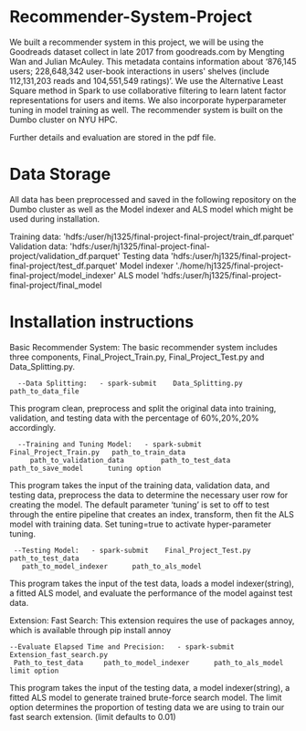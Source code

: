 # Recommender-System-Project

We built a recommender system in this project, we will be using the Goodreads dataset collect in late 2017 from goodreads.com by Mengting Wan and Julian McAuley. This metadata contains information about ‘876,145 users; 228,648,342 user-book interactions in users' shelves (include 112,131,203 reads and 104,551,549 ratings)’. We use the Alternative Least Square method in Spark to use collaborative filtering to learn latent factor representations for users and items. We also incorporate hyperparameter tuning in model training as well. The recommender system is built on the Dumbo cluster on NYU HPC. 

Further details and evaluation are stored in the pdf file. 

# Data Storage

All data has been preprocessed and saved in the following repository on the Dumbo cluster as well as the Model indexer and ALS model which might be used during installation. 

Training data:   	'hdfs:/user/hj1325/final-project-final-project/train_df.parquet'
Validation data:   	'hdfs:/user/hj1325/final-project-final-project/validation_df.parquet'
Testing data 	'hdfs:/user/hj1325/final-project-final-project/test_df.parquet'
Model indexer	'./home/hj1325/final-project-final-project/model_indexer'
ALS model		'hdfs:/user/hj1325/final-project-final-project/final_model

# Installation instructions

Basic Recommender System: The basic recommender system includes three components, Final_Project_Train.py, Final_Project_Test.py and Data_Splitting.py. 

      --Data Splitting:   - spark-submit    Data_Splitting.py     path_to_data_file

This program clean, preprocess and split the original data into training, validation, and testing data with the percentage of 60%,20%,20% accordingly. 

      --Training and Tuning Model:   - spark-submit    Final_Project_Train.py	path_to_train_data     
         path_to_validation_data	     path_to_test_data      path_to_save_model      tuning option
     
This program takes the input of the training data, validation data, and testing data, preprocess the data to determine the necessary user row for creating the model. The default parameter ‘tuning’ is set to off to test through the entire pipeline that creates an index, transform, then fit the ALS model with training data. Set tuning=true to activate hyper-parameter tuning.     
     
     --Testing Model:   - spark-submit    Final_Project_Test.py     path_to_test_data      
       path_to_model_indexer      path_to_als_model
     
This program takes the input of the test data, loads a model indexer(string), a fitted ALS model, and evaluate the performance of the model against test data. 

Extension: Fast Search: This extension requires the use of packages annoy, which is available through pip install annoy 

    --Evaluate Elapsed Time and Precision:   - spark-submit    Extension_fast_search.py      
     Path_to_test_data     path_to_model_indexer      path_to_als_model     limit option

This program takes the input of the testing data, a model indexer(string), a fitted ALS model to 
generate trained brute-force search model. The limit option determines the proportion of testing data we are using to train our fast search extension. (limit defaults to 0.01)
